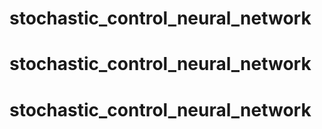 # stochastic_control_neural_network
# stochastic_control_neural_network
# stochastic_control_neural_network
